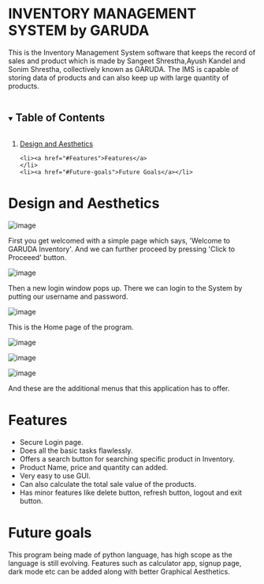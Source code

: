 # INVENTORY MANAGEMENT SYSTEM by GARUDA
This is the Inventory Management System software that keeps the record of sales and product which is made by Sangeet Shrestha,Ayush Kandel and Sonim Shrestha, collectively known as GARUDA. The IMS is capable of storing data of products and can also keep up with large quantity of products. 


<!-- TABLE OF CONTENTS -->
<details open="open">
  <summary><h2 style="display: inline-block">Table of Contents</h2></summary>
  <ol>
    <li>
      <a href="#Design-and-Aesthetics">Design and Aesthetics</a>
    </li>
 
    <li><a href="#Features">Features</a>
    </li>
    <li><a href="#Future-goals">Future Goals</a></li>
  </ol>
</details>


# Design and Aesthetics
![image](https://user-images.githubusercontent.com/82662886/134919246-0e4e4ea1-e54d-4bd1-a694-76ac1f0deafe.png)

First you get welcomed with a simple page which says, 'Welcome to GARUDA Inventory'. And we can further proceed by pressing 'Click to Proceeed' button.

![image](https://user-images.githubusercontent.com/82662886/134919707-8a2704bd-1b80-4e29-a3b5-927d7be2c06b.png)

Then a new login window pops up. There we can login to the System by putting our username and password.

![image](https://user-images.githubusercontent.com/82662886/134920060-ecf60dc6-e88b-464a-bc58-4c18b13fc5a8.png)

This is the Home page of the program.

![image](https://user-images.githubusercontent.com/82662886/134921647-1a85ace4-8f08-4530-95e5-ecb08d456754.png)

![image](https://user-images.githubusercontent.com/82662886/134921703-7d466b2f-2d32-4ab2-849c-d7fb51cafc64.png)

![image](https://user-images.githubusercontent.com/82662886/134921785-411850de-74e1-42f1-bf27-4a6d3fc514a5.png)

And these are the additional menus that this application has to offer.


# Features
* Secure Login page.
* Does all the basic tasks flawlessly.
* Offers a search button for searching specific product in Inventory.
* Product Name, price and quantity can added.
* Very easy to use GUI.
* Can also calculate the total sale value of the products.
* Has minor features like delete button, refresh button, logout and exit button.



# Future goals
This program being made of python language, has high scope as the language is still evolving. Features such as calculator app, signup page, dark mode etc can be added along with better Graphical Aesthetics.

